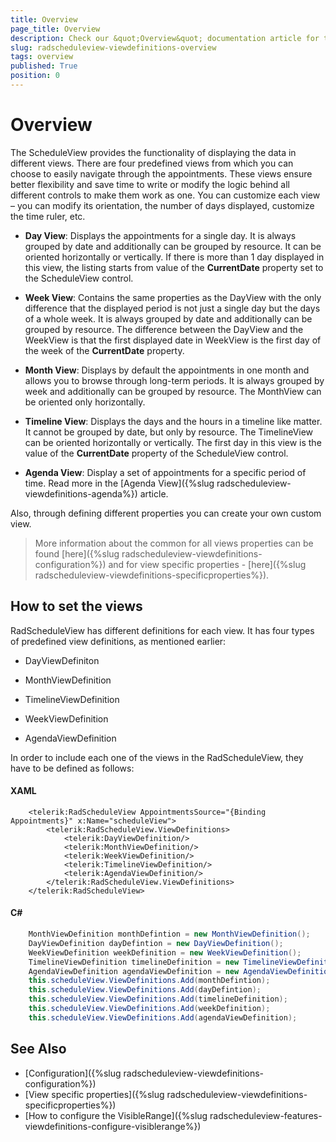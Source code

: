 ```yaml
---
title: Overview
page_title: Overview
description: Check our &quot;Overview&quot; documentation article for the RadScheduleView {{ site.framework_name }} control.
slug: radscheduleview-viewdefinitions-overview
tags: overview
published: True
position: 0
---
```


# Overview

The ScheduleView provides the functionality of displaying the data in different views. There are four predefined views from which you can choose to easily navigate through the appointments. These views ensure better flexibility and save time to write or modify the logic behind all different controls to make them work as one. You can customize each view – you can modify its orientation, the number of days displayed, customize the time ruler, etc.

* __Day View__: Displays the appointments for a single day. It is always grouped by date and additionally can be grouped by resource. It can be oriented horizontally or vertically. If there is more than 1 day displayed in this view, the listing starts from value of the __CurrentDate__ property set to the ScheduleView control.

* __Week View__: Contains the same properties as the DayView with the only difference that the displayed period is not just a single day but the days of a whole week. It is always grouped by date and additionally can be grouped by resource. The difference between the DayView and the WeekView is that the first displayed date in WeekView is the first day of the week of the __CurrentDate__ property.

* __Month View__: Displays by default the appointments in one month and allows you to browse through long-term periods. It is always grouped by week and additionally can be grouped by resource. The MonthView can be oriented only horizontally.

* __Timeline View__: Displays the days and the hours in a timeline like matter. It cannot be grouped by date, but only by resource. The TimelineView can be oriented horizontally or vertically. The first day in this view is the value of the __CurrentDate__ property of the ScheduleView control.

* __Agenda View__: Display a set of appointments for a specific period of time. Read more in the [Agenda View]({%slug radscheduleview-viewdefinitions-agenda%}) article.

Also, through defining different properties you can create your own custom view.

>More information about the common for all views properties can be found [here]({%slug radscheduleview-viewdefinitions-configuration%}) and for view specific properties - [here]({%slug radscheduleview-viewdefinitions-specificproperties%}).

## How to set the views

RadScheduleView has different definitions for each view. It has four types of predefined view definitions, as mentioned earlier:

* DayViewDefiniton

* MonthViewDefinition

* TimelineViewDefinition

* WeekViewDefinition

* AgendaViewDefinition

In order to include each one of the views in the RadScheduleView, they have to be defined as follows:

#### __XAML__
```XAML
	<telerik:RadScheduleView AppointmentsSource="{Binding Appointments}" x:Name="scheduleView">
		<telerik:RadScheduleView.ViewDefinitions>
			<telerik:DayViewDefinition/>
			<telerik:MonthViewDefinition/>
			<telerik:WeekViewDefinition/>
			<telerik:TimelineViewDefinition/>
			<telerik:AgendaViewDefinition/>
		</telerik:RadScheduleView.ViewDefinitions>
	</telerik:RadScheduleView>
```

#### __C#__
```C#
	MonthViewDefinition monthDefintion = new MonthViewDefinition();
	DayViewDefinition dayDefintion = new DayViewDefinition();
	WeekViewDefinition weekDefinition = new WeekViewDefinition();
	TimelineViewDefinition timelineDefinition = new TimelineViewDefinition();
	AgendaViewDefinition agendaViewDefinition = new AgendaViewDefinition();
	this.scheduleView.ViewDefinitions.Add(monthDefintion);
	this.scheduleView.ViewDefinitions.Add(dayDefintion);
	this.scheduleView.ViewDefinitions.Add(timelineDefinition);
	this.scheduleView.ViewDefinitions.Add(weekDefinition);
	this.scheduleView.ViewDefinitions.Add(agendaViewDefinition);
```

## See Also  
 * [Configuration]({%slug radscheduleview-viewdefinitions-configuration%})
 * [View specific properties]({%slug radscheduleview-viewdefinitions-specificproperties%})
 * [How to configure the VisibleRange]({%slug radscheduleview-features-viewdefinitions-configure-visiblerange%})
